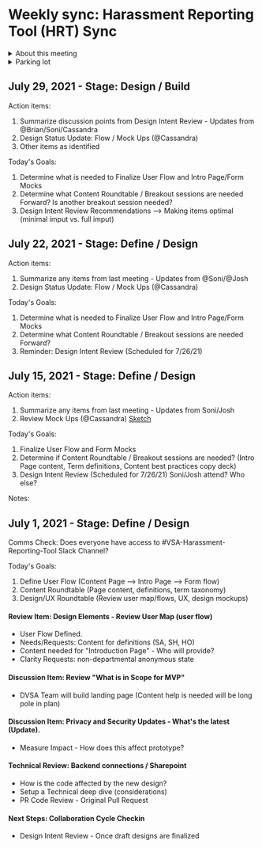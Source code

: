# Weekly sync: Harassment Reporting Tool (HRT) Sync 

<details><summary>About this meeting</summary>

- Thursday 1:30PM ET 
- Meeting owner: John Hashimoto/Brian Lloyd
- Facilitator: Brian Lloyd 
- Standing agenda: 
  - Build Process, Timeline Validation, VSA Collaboration Cycle Review, Deliverables, and Next Steps
  - How we work
  - etc.
  
</details>

<details><summary>Parking lot</summary>
  
- TBD

</details>
  


</summary>

</details>

## July 29, 2021 - Stage: Design / Build
Action items:
1. Summarize discussion points from Design Intent Review  - Updates from @Brian/Soni/Cassandra
2. Design Status Update: Flow / Mock Ups (@Cassandra) 
3. Other items as identified 

Today's Goals: 
1. Determine what is needed to Finalize User Flow and Intro Page/Form Mocks 
2. Determine what Content Roundtable / Breakout sessions are needed Forward? Is another breakout session needed?
3. Design Intent Review Recommendations --> Making items optimal (minimal imput vs. full imput)





## July 22, 2021 - Stage: Define / Design
Action items:
1. Summarize any items from last meeting - Updates from @Soni/@Josh
2. Design Status Update: Flow / Mock Ups (@Cassandra) 

Today's Goals: 
1. Determine what is needed to Finalize User Flow and Intro Page/Form Mocks 
2. Determine what Content Roundtable / Breakout sessions are needed Forward?
3. Reminder: Design Intent Review (Scheduled for 7/26/21) 




## July 15, 2021 - Stage: Define / Design
Action items:
1. Summarize any items from last meeting - Updates from Soni/Josh
2. Review Mock Ups (@Cassandra) [Sketch](https://www.sketch.com/s/b3f90417-a2a0-41f5-8fb9-151ce163710a) 

Today's Goals: 
1. Finalize User Flow and Form Mocks 
2. Determine if Content Roundtable / Breakout sessions are needed? (Intro Page content, Term definitions, Content best practices copy deck)
3. Design Intent Review (Scheduled for 7/26/21) Soni/Josh attend? Who else? 

Notes: 


## July 1, 2021 - Stage: Define / Design
Comms Check: Does everyone have access to #VSA-Harassment-Reporting-Tool Slack Channel? 

Today's Goals: 
1. Define User Flow (Content Page --> Intro Page --> Form flow)
2. Content Roundtable (Page content, definitions, term taxonomy)
3. Design/UX Roundtable (Review user map/flows, UX, design mockups) 

#### Review Item: Design Elements - Review User Map (user flow)  
  * User Flow Defined. 
  * Needs/Requests: Content for definitions (SA, SH, HO) 
  * Content needed for "Introduction Page" - Who will provide?
  * Clarity Requests: non-departmental anonymous state
#### Discussion Item: Review "What is in Scope for MVP"
  * DVSA Team will build landing page (Content help is needed will be long pole in plan)
#### Discussion Item: Privacy and Security Updates - What's the latest (Update).
  * Measure Impact - How does this affect prototype? 
#### Technical Review:  Backend connections / Sharepoint 
  * How is the code affected by the new design?
  * Setup a Technical deep dive (considerations)
  * PR Code Review - Original Pull Request  
#### Next Steps: Collaboration Cycle Checkin  
  * Design Intent Review - Once draft designs are finalized 
